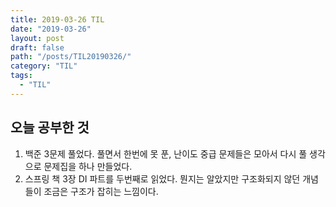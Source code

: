 ```yaml
---
title: 2019-03-26 TIL
date: "2019-03-26"
layout: post
draft: false
path: "/posts/TIL20190326/"
category: "TIL"
tags:
  - "TIL"
---
```


## 오늘 공부한 것
1. 백준 3문제 풀었다. 풀면서 한번에 못 푼, 난이도 중급 문제들은 모아서 다시 풀 생각으로 문제집을 하나 만들었다.  
2. 스프링 책 3장 DI 파트를 두번째로 읽었다. 뭔지는 알았지만 구조화되지 않던 개념들이 조금은 구조가 잡히는 느낌이다.